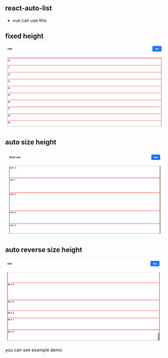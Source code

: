 ## react-auto-list

- vue can use this

## fixed height

![fixed height](./assets/normalList.png)

## auto size height

![fixed height](./assets/autoList.png)

## auto reverse size height

![fixed height](./assets/reverseAutoList.png)

you can see example demo
